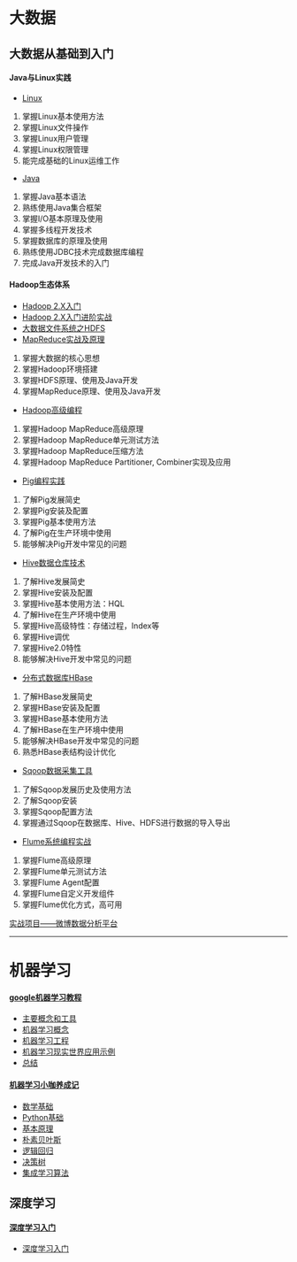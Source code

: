 # 大数据

## 大数据从基础到入门

#### Java与Linux实践
- [Linux](./大数据从基础到入门/Java与Linux实践/Linux.md)
1. 掌握Linux基本使用方法
2. 掌握Linux文件操作
3. 掌握Linux用户管理
4. 掌握Linux权限管理
5. 能完成基础的Linux运维工作
- [Java](./大数据从基础到入门/Java与Linux实践/Java.md)
1. 掌握Java基本语法
2. 熟练使用Java集合框架
3. 掌握I/O基本原理及使用
4. 掌握多线程开发技术
5. 掌握数据库的原理及使用
6. 熟练使用JDBC技术完成数据库编程
7. 完成Java开发技术的入门

#### Hadoop生态体系

- [Hadoop 2.X入门](./大数据从基础到入门/Hadoop生态体系/Hadoop2.X入门.md)
- [Hadoop 2.X入门进阶实战](./大数据从基础到入门/Hadoop生态体系/Hadoop2.X入门进阶实战.md)
- [大数据文件系统之HDFS](./大数据从基础到入门/Hadoop生态体系/大数据文件系统之HDFS.md)
- [MapReduce实战及原理](./大数据从基础到入门/Hadoop生态体系/MapReduce实战及原理.md)
1. 掌握大数据的核心思想
2. 掌握Hadoop环境搭建
3. 掌握HDFS原理、使用及Java开发
4. 掌握MapReduce原理、使用及Java开发
- [Hadoop高级编程](./大数据从基础到入门/Hadoop生态体系/Hadoop高级编程.md)
1. 掌握Hadoop MapReduce高级原理
2. 掌握Hadoop MapReduce单元测试方法
3. 掌握Hadoop MapReduce压缩方法
4. 掌握Hadoop MapReduce Partitioner, Combiner实现及应用
- [Pig编程实践](./大数据从基础到入门/Hadoop生态体系/Pig编程实践.md)
1. 了解Pig发展简史
2. 掌握Pig安装及配置
3. 掌握Pig基本使用方法
4. 了解Pig在生产环境中使用
5. 能够解决Pig开发中常见的问题
- [Hive数据仓库技术](./大数据从基础到入门/Hadoop生态体系/Hive数据仓库技术.md)
1. 了解Hive发展简史
2. 掌握Hive安装及配置
3. 掌握Hive基本使用方法：HQL
4. 了解Hive在生产环境中使用
5. 掌握Hive高级特性：存储过程，Index等
6. 掌握Hive调优
7. 掌握Hive2.0特性
8. 能够解决Hive开发中常见的问题
- [分布式数据库HBase](./大数据从基础到入门/Hadoop生态体系/分布式数据库HBase.md)
1. 了解HBase发展简史
2. 掌握HBase安装及配置
3. 掌握HBase基本使用方法
4. 了解HBase在生产环境中使用
5. 能够解决HBase开发中常见的问题
6. 熟悉HBase表结构设计优化
- [Sqoop数据采集工具](./大数据从基础到入门/Hadoop生态体系/Sqoop数据采集工具.md)
1. 了解Sqoop发展历史及使用方法
2. 了解Sqoop安装
3. 掌握Sqoop配置方法
4. 掌握通过Sqoop在数据库、Hive、HDFS进行数据的导入导出
- [Flume系统编程实战](./大数据从基础到入门/Hadoop生态体系/Flume系统编程实战.md)
1. 掌握Flume高级原理
2. 掌握Flume单元测试方法
3. 掌握Flume Agent配置
4. 掌握Flume自定义开发组件
5. 掌握Flume优化方式，高可用

[实战项目——微博数据分析平台](./大数据从基础到入门/实战项目/微博数据分析平台.md)


----------

# 机器学习

#### [google机器学习教程](https://developers.google.cn/machine-learning/crash-course)
- [主要概念和工具](./机器学习/google/主要概念和工具.md)
- [机器学习概念](./机器学习/google/机器学习概念.md)
- [机器学习工程](./机器学习/google/机器学习工程.md)
- [机器学习现实世界应用示例](./机器学习/google/机器学习现实世界应用示例.md)
- [总结](./机器学习/google/总结.md)

#### [机器学习小咖养成记](https://edu.csdn.net/huiyiCourse/series_detail/108)
- [数学基础](./机器学习/机器学习小咖养成记/数学基础.md)
- [Python基础](./机器学习/机器学习小咖养成记/Python基础.md)
- [基本原理](./机器学习/机器学习小咖养成记/基本原理.md)
- [朴素贝叶斯](./机器学习/机器学习小咖养成记/朴素贝叶斯.md)
- [逻辑回归](./机器学习/机器学习小咖养成记/逻辑回归.md)
- [决策树](./机器学习/机器学习小咖养成记/决策树.md)
- [集成学习算法](./机器学习/机器学习小咖养成记/集成学习算法.md)

## 深度学习

#### [深度学习入门](https://edu.csdn.net/course/detail/5444)
- [深度学习入门](./深度学习/深度学习入门.md)